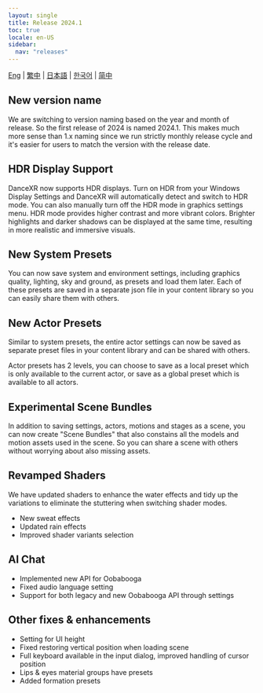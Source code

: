 ```yaml
---
layout: single
title: Release 2024.1
toc: true
locale: en-US
sidebar:
  nav: "releases"
---
```

[Eng](/dancexr/releases/2024.1) | [繁中](/tw/dancexr/releases/2024.1) | [日本語](/jp/dancexr/releases/2024.1) | [한국어](/kr/dancexr/releases/2024.1) | [简中](/zh/dancexr/releases/2024.1)


## New version name
We are switching to version naming based on the year and month of release. So the first release of 2024 is named 2024.1. This makes much more sense than 1.x naming since we run strictly monthly release cycle and it's easier for users to match the version with the release date.

## HDR Display Support
DanceXR now supports HDR displays. Turn on HDR from your Windows Display Settings and DanceXR will automatically detect and switch to HDR mode. You can also manually turn off the HDR mode in graphics settings menu.
HDR mode provides higher contrast and more vibrant colors. Brighter highlights and darker shadows can be displayed at the same time, resulting in more realistic and immersive visuals.

## New System Presets
You can now save system and environment settings, including graphics quality, lighting, sky and ground, as presets and load them later. Each of these presets are saved in a separate json file in your content library so you can easily share them with others.

## New Actor Presets
Similar to system presets, the entire actor settings can now be saved as separate preset files in your content library and can be shared with others. 

Actor presets has 2 levels, you can choose to save as a local preset which is only available to the current actor, or save as a global preset which is available to all actors.

## Experimental Scene Bundles
In addition to saving settings, actors, motions and stages as a scene, you can now create "Scene Bundles" that also constains all the models and motion assets used in the scene. So you can share a scene with others without worrying about also missing assets.

## Revamped Shaders
We have updated shaders to enhance the water effects and tidy up the variations to eliminate the stuttering when switching shader modes.
* New sweat effects
* Updated rain effects
* Improved shader variants selection

## AI Chat
* Implemented new API for Oobabooga
* Fixed audio language setting
* Support for both legacy and new Oobabooga API through settings

## Other fixes & enhancements
* Setting for UI height
* Fixed restoring vertical position when loading scene
* Full keyboard available in the input dialog, improved handling of cursor position
* Lips & eyes material groups have presets
* Added formation presets
